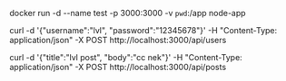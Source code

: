 docker run -d --name test -p 3000:3000 -v `pwd`:/app node-app

curl -d '{"username":"lvl", "password":"12345678"}' -H "Content-Type: application/json" -X POST http://localhost:3000/api/users

curl -d '{"title":"lvl post", "body":"cc nek"}' -H "Content-Type: application/json" -X POST http://localhost:3000/api/posts
